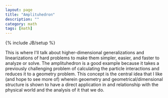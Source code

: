 ```yaml
---
layout: page
title: "Amplituhedron"
description: ""
category: math
tags: [math]
---
```

{% include JB/setup %}

This is where I'll talk about higher-dimensional generalizations and
linearizations of hard problems to make them simpler, easier, and
faster to analyze or solve.  The amplituhedron is a good example
because it takes a previously challenging problem of calculating the
particle interactions and reduces it to a geometry problem.  This
concept is the central idea that I like (and hope to see more of)
wherein geoemetry and geometrical/dimensional structure is shown to
have a direct application in and relationship with the physical world
and the analysis of it that we do.